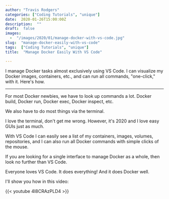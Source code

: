 ```yaml
---
author: "Travis Rodgers"
categories: ["Coding Tutorials", "unique"]
date:  2020-01-26T15:00:00Z
description:  ""
draft:  false
images: 
  -  "/images/2020/01/manage-docker-with-vs-code.jpg"
slug:  "manage-docker-easily-with-vs-code"
tags:  ["Coding Tutorials", "unique"]
title:  "Manage Docker Easily With VS Code"

---
```



<div class="lead-paragraph"><span class="dropcap">I</span> manage Docker tasks almost exclusively using VS Code. I can visualize my Docker images, containers, etc., and can run all commands, "one-click," with it. Here's how.</div>
<hr class="lead-hr">

For most Docker newbies, we have to look up commands a lot. Docker build, Docker run, Docker exec, Docker inspect, etc.

We also have to do most things via the terminal.

I love the terminal, don't get me wrong. However, it's 2020 and I love easy GUIs just as much.

With VS Code I can easily see a list of my containers, images, volumes, repositories, and I can also run all Docker commands with simple clicks of the mouse.

If you are looking for a single interface to manage Docker as a whole, then look no further than VS Code.

Everyone loves VS Code. It does everything! And it does Docker well.

I'll show you how in this video:

{{< youtube 4I8CRAzPLD4 >}}
</div>



